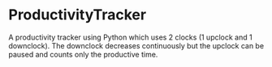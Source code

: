 # ProductivityTracker
A productivity tracker using Python which uses 2 clocks (1 upclock and 1 downclock). The downclock decreases continuously but the upclock can be paused and counts only the productive time. 
